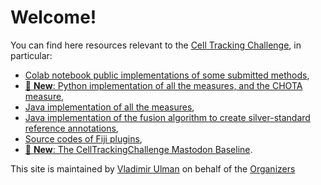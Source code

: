 # Welcome!

You can find here resources relevant to the [Cell Tracking Challenge](http://celltrackingchallenge.net/), in particular:

- [Colab notebook public implementations of some submitted methods](https://github.com/CellTrackingChallenge/2021-edition-available-codes),
- [🎉 **New**: Python implementation of all the measures, and the CHOTA measure](https://github.com/CellTrackingChallenge/py-ctcmetrics),
- [Java implementation of all the measures](https://github.com/CellTrackingChallenge/java-ctcmetrics),
- [Java implementation of the fusion algorithm to create silver-standard reference annotations](https://github.com/CellTrackingChallenge/label-fusion-ng),
- [Source codes of Fiji plugins](https://github.com/CellTrackingChallenge/fiji-plugins),
- [🎉 **New**: The CellTrackingChallenge Mastodon Baseline](https://github.com/CellTrackingChallenge/mastodon-ctc?tab=readme-ov-file#the-celltrackingchallenge-mastodon-baseline).

This site is maintained by [Vladimir Ulman](https://github.com/xulman/) on behalf of the [Organizers](http://celltrackingchallenge.net/organizers/)
